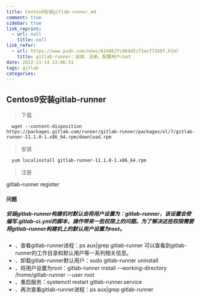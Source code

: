 ```yaml
---
title: Centos9安装gitlab-runner.md
comment: true
sidebar: true
link_reprint:
  - url: null
    title: null
link_refer:
  - url: https://www.pudn.com/news/62dd62fc864d5c73acf71b5f.html
    title: gitlab-runner：安装、注册、配置用户root
date: 2022-11-14 13:06:51
tags: gitlab
categories:
---
```


## Centos9安装gitlab-runner
<!--more-->

> 下载 
```url
  wget --content-disposition https://packages.gitlab.com/runner/gitlab-runner/packages/ol/7/gitlab-runner-11.1.0-1.x86_64.rpm/download.rpm
```

> 安装 
```url
  yum localinstall gitlab-runner-11.1.0-1.x86_64.rpm
```

> 注册 

gitlab-runner register


#### 问题

##### 安装gitlab-runner构建机时默认会将用户设置为：gitlab-runner，该设置会使编写.gitlab-ci.yml的脚本，操作带来一些权限上的问题。为了解决这些权限需要将gitlab-runner构建机上的默认用户设置为root。
  - 、查看gitlab-runner进程：ps aux|grep gitlab-runner 可以查看到gitlab-runner的工作目录和默认用户等一系列相关信息。
  - 、卸载gitlab-runner默认用户：sudo gitlab-runner uninstall
  - 、将用户设置为root：gitlab-runner install --working-directory /home/gitlab-runner --user root
  - 、重启服务：systemctl restart gitlab-runner.service
  - 、再次查看gitlab-runner进程：ps aux|grep gitlab-runner